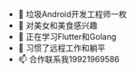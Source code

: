 - 👋 垃圾Android开发工程师一枚
- 👀 对美女和美食感兴趣
- 🌱 正在学习Flutter和Golang
- 💞️ 习惯了远程工作和躺平
- 📫 合作联系我19921969586

<!---
RUANHAOANDROID/RUANHAOANDROID is a ✨ special ✨ repository because its `README.md` (this file) appears on your GitHub profile.
You can click the Preview link to take a look at your changes.
--->

